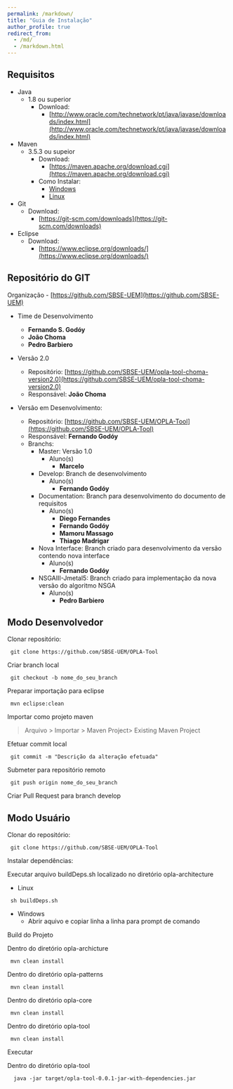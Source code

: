 ```yaml
---
permalink: /markdown/
title: "Guia de Instalação"
author_profile: true
redirect_from: 
  - /md/
  - /markdown.html
---
```


## Requisitos

* Java 
  * 1.8 ou superior
    * Download: 
      * [http://www.oracle.com/technetwork/pt/java/javase/downloads/index.html](http://www.oracle.com/technetwork/pt/java/javase/downloads/index.html)
* Maven
  * 3.5.3 ou supeior
    * Download: 
      * [https://maven.apache.org/download.cgi](https://maven.apache.org/download.cgi)
    * Como Instalar:
      * [Windows](https://www.mkyong.com/maven/how-to-install-maven-in-windows/)
      * [Linux](https://www.mkyong.com/maven/how-to-install-maven-in-ubuntu/)
* Git
  * Download: 
    * [https://git-scm.com/downloads](https://git-scm.com/downloads)
* Eclipse
  * Download: 
    * [https://www.eclipse.org/downloads/](https://www.eclipse.org/downloads/)


## Repositório do GIT

Organização - [https://github.com/SBSE-UEM](https://github.com/SBSE-UEM)

* Time de Desenvolvimento
  * **Fernando S. Godóy**
  * **João Choma**
  * **Pedro Barbiero**

* Versão 2.0
  * Repositório: [https://github.com/SBSE-UEM/opla-tool-choma-version2.0](https://github.com/SBSE-UEM/opla-tool-choma-version2.0)
  * Responsável: **João Choma**

* Versão em Desenvolvimento: 
  * Repositório: [https://github.com/SBSE-UEM/OPLA-Tool](https://github.com/SBSE-UEM/OPLA-Tool)
  * Responsável: **Fernando Godóy**
  * Branchs:
    * Master: Versão 1.0 
      * Aluno(s)
        * **Marcelo**
    * Develop: Branch de desenvolvimento
      * Aluno(s) 
        * **Fernando Godóy**
    * Documentation: Branch para desenvolvimento do documento de requisitos
      * Aluno(s)
        * **Diego Fernandes**
        * **Fernando Godóy**
        * **Mamoru Massago**
        * **Thiago Madrigar**
    * Nova Interface: Branch criado para desenvolvimento da versão contendo nova interface
      * Aluno(s)
        * **Fernando Godóy**
    * NSGAIII-Jmetal5: Branch criado para implementação da nova versão do algoritmo NSGA
      * Aluno(s)
        * **Pedro Barbiero**

## Modo Desenvolvedor

Clonar repositório: 
  ``` 
   git clone https://github.com/SBSE-UEM/OPLA-Tool
  ```

Criar branch local
  ```
   git checkout -b nome_do_seu_branch
  ```

Preparar importação para eclipse
  ``` 
   mvn eclipse:clean
  ```

Importar como projeto maven
  >  Arquivo > Importar > Maven Project> Existing Maven Project

Efetuar commit local
 ```
  git commit -m "Descrição da alteração efetuada"
 ```

Submeter para repositório remoto
  ```
   git push origin nome_do_seu_branch
  ```

Criar Pull Request para branch develop

## Modo Usuário

Clonar do repositório: 
  ``` 
   git clone https://github.com/SBSE-UEM/OPLA-Tool
  ```

Instalar dependências:

Executar arquivo buildDeps.sh localizado no diretório opla-architecture
*  Linux
 ```
  sh buildDeps.sh
 ```
* Windows
  * Abrir aquivo e copiar linha a linha para prompt de comando 

Build do Projeto
  
   Dentro do diretório opla-archicture
  ```
   mvn clean install
  ```
  
  Dentro do diretório opla-patterns
  ```
   mvn clean install
  ```
  
  Dentro do diretório opla-core
  ```
   mvn clean install
  ```
  
  Dentro do diretório opla-tool
  ```
   mvn clean install
  ```

Executar
  
  Dentro do diretório opla-tool
  ```
    java -jar target/opla-tool-0.0.1-jar-with-dependencies.jar
  ```